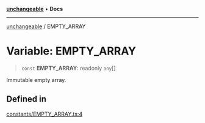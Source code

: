 [**unchangeable**](../README.md) • **Docs**

***

[unchangeable](../README.md) / EMPTY\_ARRAY

# Variable: EMPTY\_ARRAY

> `const` **EMPTY\_ARRAY**: readonly `any`[]

Immutable empty array.

## Defined in

[constants/EMPTY\_ARRAY.ts:4](https://github.com/nevoland/unchangeable/blob/cb3ef0359ae452ac2f0cc5f751df75211de2d3d2/lib/constants/EMPTY_ARRAY.ts#L4)
